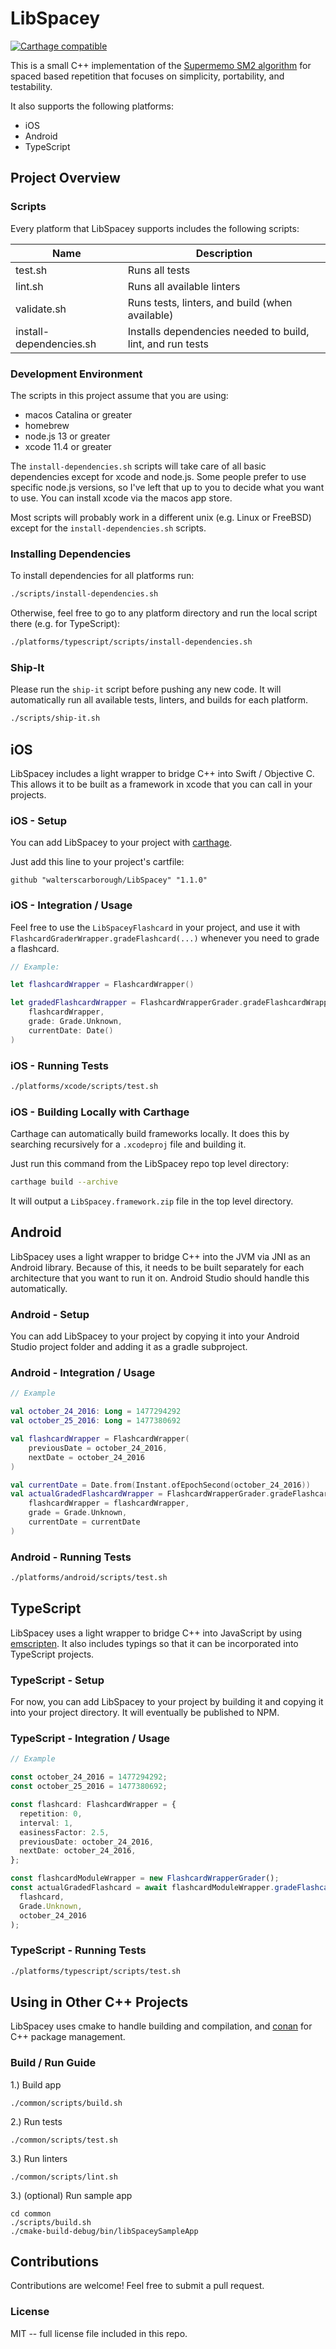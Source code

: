 # LibSpacey

[![Carthage compatible](https://img.shields.io/badge/Carthage-compatible-4BC51D.svg?style=flat)](https://github.com/Carthage/Carthage)

This is a small C++ implementation of the [Supermemo SM2 algorithm](https://www.supermemo.com/english/ol/sm2.htm) for spaced based repetition that focuses on simplicity, portability, and testability.

It also supports the following platforms:
* iOS
* Android
* TypeScript 

## Project Overview

### Scripts

Every platform that LibSpacey supports includes the following scripts:

| Name | Description |
|---|---|
| test.sh | Runs all tests | 
| lint.sh | Runs all available linters  | 
| validate.sh | Runs tests, linters, and build (when available) |
| install-dependencies.sh | Installs dependencies needed to build, lint, and run tests |

### Development Environment

The scripts in this project assume that you are using:
* macos Catalina or greater
* homebrew
* node.js 13 or greater
* xcode 11.4 or greater
 
The `install-dependencies.sh` scripts will take care of all basic dependencies except for xcode and node.js.
Some people prefer to use specific node.js versions, so I've left that up to you to decide what you want to use.
You can install xcode via the macos app store.
 
Most scripts will probably work in a different unix (e.g. Linux or FreeBSD) except for the `install-dependencies.sh` scripts. 

### Installing Dependencies

To install dependencies for all platforms run:

```bash
./scripts/install-dependencies.sh
```

Otherwise, feel free to go to any platform directory and run the local script there (e.g. for TypeScript):

```bash
./platforms/typescript/scripts/install-dependencies.sh
```

### Ship-It

Please run the `ship-it` script before pushing any new code.
It will automatically run all available tests, linters, and builds for each platform.

```bash
./scripts/ship-it.sh
```


## iOS

LibSpacey includes a light wrapper to bridge C++ into Swift / Objective C. 
This allows it to be built as a framework in xcode that you can call in your projects.

### iOS - Setup

You can add LibSpacey to your project with [carthage](https://github.com/Carthage/Carthage).

Just add this line to your project's cartfile:

```
github "walterscarborough/LibSpacey" "1.1.0"
```

### iOS - Integration / Usage

Feel free to use the `LibSpaceyFlashcard` in your project, and use it with `FlashcardGraderWrapper.gradeFlashcard(...)` whenever you need to grade a flashcard.   

```swift
// Example:

let flashcardWrapper = FlashcardWrapper()

let gradedFlashcardWrapper = FlashcardWrapperGrader.gradeFlashcardWrapper(
    flashcardWrapper, 
    grade: Grade.Unknown, 
    currentDate: Date()
)
```

### iOS - Running Tests 

```bash
./platforms/xcode/scripts/test.sh
```

### iOS - Building Locally with Carthage

Carthage can automatically build frameworks locally.
It does this by searching recursively for a `.xcodeproj` file and building it.

Just run this command from the LibSpacey repo top level directory: 

```bash
carthage build --archive
```

It will output a `LibSpacey.framework.zip` file in the top level directory.

## Android

LibSpacey uses a light wrapper to bridge C++ into the JVM via JNI as an Android library.
Because of this, it needs to be built separately for each architecture that you want to run it on.
Android Studio should handle this automatically.

### Android - Setup

You can add LibSpacey to your project by copying it into your Android Studio project folder and adding it as a gradle subproject.

### Android - Integration / Usage

```kotlin
// Example

val october_24_2016: Long = 1477294292
val october_25_2016: Long = 1477380692

val flashcardWrapper = FlashcardWrapper(
    previousDate = october_24_2016,
    nextDate = october_24_2016
)

val currentDate = Date.from(Instant.ofEpochSecond(october_24_2016))
val actualGradedFlashcardWrapper = FlashcardWrapperGrader.gradeFlashcardWrapper(
    flashcardWrapper = flashcardWrapper,
    grade = Grade.Unknown,
    currentDate = currentDate
)
```

### Android - Running Tests

```bash
./platforms/android/scripts/test.sh
```

## TypeScript

LibSpacey uses a light wrapper to bridge C++ into JavaScript by using [emscripten](https://emscripten.org/).
It also includes typings so that it can be incorporated into TypeScript projects.

### TypeScript - Setup

For now, you can add LibSpacey to your project by building it and copying it into your project directory.
It will eventually be published to NPM.

### TypeScript - Integration / Usage

```typescript
// Example

const october_24_2016 = 1477294292;
const october_25_2016 = 1477380692;

const flashcard: FlashcardWrapper = {
  repetition: 0,
  interval: 1,
  easinessFactor: 2.5,
  previousDate: october_24_2016,
  nextDate: october_24_2016,
};

const flashcardModuleWrapper = new FlashcardWrapperGrader();
const actualGradedFlashcard = await flashcardModuleWrapper.gradeFlashcard(
  flashcard,
  Grade.Unknown,
  october_24_2016
);
```

### TypeScript - Running Tests

```bash
./platforms/typescript/scripts/test.sh
```

## Using in Other C++ Projects

LibSpacey uses cmake to handle building and compilation, and [conan](https://github.com/conan-io/conan) for C++ package management.

### Build / Run Guide

1.) Build app
```
./common/scripts/build.sh
```

2.) Run tests
```
./common/scripts/test.sh
```

3.) Run linters
```
./common/scripts/lint.sh
```

3.) (optional) Run sample app

```
cd common
./scripts/build.sh
./cmake-build-debug/bin/libSpaceySampleApp
```

## Contributions

Contributions are welcome! Feel free to submit a pull request.

### License

MIT -- full license file included in this repo.
